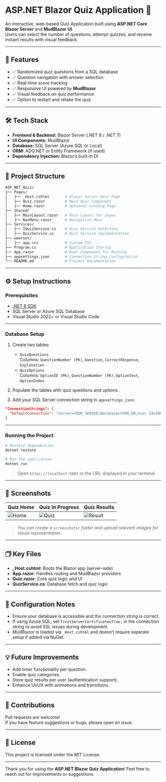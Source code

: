
# ASP.NET Blazor Quiz Application 🎯

An interactive, web-based Quiz Application built using **ASP.NET Core Blazor Server** and **MudBlazor UI**.  
Users can select the number of questions, attempt quizzes, and receive instant results with visual feedback.

---

## 🚀 Features
- ✅ Randomized quiz questions from a SQL database  
- ✅ Question navigation with answer selection  
- ✅ Real-time score tracking  
- ✅ Responsive UI powered by **MudBlazor**  
- ✅ Visual feedback on quiz performance  
- ✅ Option to restart and retake the quiz

---

## 🛠️ Tech Stack
- **Frontend & Backend:** Blazor Server (.NET 8 / .NET 7)
- **UI Components:** MudBlazor  
- **Database:** SQL Server (Azure SQL or Local)  
- **ORM:** ADO.NET or Entity Framework (if used)  
- **Dependency Injection:** Blazor’s built-in DI

---

## 📂 Project Structure
```bash
ASP_NET_Quiz/
├── Pages/
│   ├── _Host.cshtml       # Blazor Server Host Page
│   ├── Quiz.razor         # Main Quiz Component
│   ├── Home.razor         # Optional Landing Page
├── Shared/
│   ├── MainLayout.razor   # Main Layout for pages
│   ├── NavMenu.razor      # Navigation Menu
├── Services/
│   ├── IQuizService.cs    # Quiz Service Interface
│   ├── QuizService.cs     # Quiz Service Implementation
├── wwwroot/
│   ├── app.css            # Custom CSS
├── Program.cs             # Application Startup
├── App.razor              # Root Component for Routing
├── appsettings.json       # Connection String Configuration
└── README.md              # Project Documentation
```

---

## ⚙️ Setup Instructions

### Prerequisites
- [.NET 8 SDK](https://dotnet.microsoft.com/en-us/download)
- SQL Server or Azure SQL Database
- Visual Studio 2022+ or Visual Studio Code

---

### Database Setup
1. Create two tables:
   - `QuizQuestions`  
     Columns: `QuestionNumber (PK)`, `Question`, `CorrectResponse`, `Explanation`
   - `QuizOptions`  
     Columns: `OptionID (PK)`, `QuestionNumber (FK)`, `OptionText`, `OptionIndex`

2. Populate the tables with quiz questions and options.

3. Add your SQL Server connection string in `appsettings.json`:
```json
"ConnectionStrings": {
  "DefaultConnection": "Server=YOUR_SERVER;Database=YOUR_DB;User Id=YOUR_USER;Password=YOUR_PASSWORD;TrustServerCertificate=True;"
}
```

---

### Running the Project
```bash
# Restore dependencies
dotnet restore

# Run the application
dotnet run
```

> Open `https://localhost:5001` or the URL displayed in your terminal.

---

## 📸 Screenshots
| Quiz Home | Quiz In Progress | Quiz Results |
|-----------|------------------|--------------|
| ![Home](screenshots/home.png) | ![Quiz](screenshots/quiz.png) | ![Result](screenshots/result.png) |

> _You can create a `screenshots/` folder and upload relevant images for visual representation._

---

## 🗇️ Key Files
- **_Host.cshtml**: Boots the Blazor app (server-side)
- **App.razor**: Handles routing and MudBlazor providers
- **Quiz.razor**: Core quiz logic and UI
- **QuizService.cs**: Database fetch and quiz logic

---

## 🔧 Configuration Notes
- Ensure your database is accessible and the connection string is correct.
- If using Azure SQL, set `TrustServerCertificate=True;` in the connection string to avoid SSL issues during development.
- MudBlazor is loaded via `_Host.cshtml` and doesn’t require separate setup if added via NuGet.

---

## 💡 Future Improvements
- Add timer functionality per question.
- Enable quiz categories.
- Store quiz results per user (authentication support).
- Enhance UI/UX with animations and transitions.

---

## 🤝 Contributions
Pull requests are welcome!  
If you have feature suggestions or bugs, please open an issue.

---

## 📄 License
This project is licensed under the MIT License.

---

Thank you for using the **ASP.NET Blazor Quiz Application**! Feel free to reach out for improvements or suggestions.
